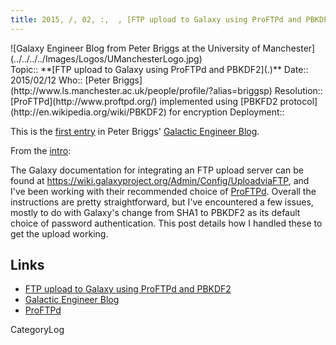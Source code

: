 ```yaml
---
title: 2015, /, 02, :,  , [FTP upload to Galaxy using ProFTPd and PBKDF2](http://galacticengineer.blogspot.co.uk/2015/02/ftp-upload-to-galaxy-using-proftpd-and.html)
---
```

<div class='center'>![Galaxy Engineer Blog from Peter Briggs at the University of Manchester](../../../../Images/Logos/UManchesterLogo.jpg)</div>





<div class='logbox'>
 Topic:: **[FTP upload to Galaxy using ProFTPd and PBKDF2](.)**
 Date:: 2015/02/12
 Who:: [Peter Briggs](http://www.ls.manchester.ac.uk/people/profile/?alias=briggsp)
 Resolution:: [ProFTPd](http://www.proftpd.org/) implemented using [PBKFD2 protocol](http://en.wikipedia.org/wiki/PBKDF2) for encryption
 Deployment:: 
</div>

This is the [first entry](http://galacticengineer.blogspot.co.uk/2015/02/ftp-upload-to-galaxy-using-proftpd-and.html) in Peter Briggs' [Galactic Engineer Blog](http://galacticengineer.blogspot.co.uk/).

From the [intro](http://galacticengineer.blogspot.co.uk/2015/02/ftp-upload-to-galaxy-using-proftpd-and.html):

 The Galaxy documentation for integrating an FTP upload server can be found at https://wiki.galaxyproject.org/Admin/Config/UploadviaFTP, and I've been working with their recommended choice of [ProFTPd](http://www.proftpd.org/). Overall the instructions are pretty straightforward, but I've encountered a few issues, mostly to do with Galaxy's change from SHA1 to PBKDF2 as its default choice of password authentication. This post details how I handled these to get the upload working.

## Links

* [FTP upload to Galaxy using ProFTPd and PBKDF2](http://galacticengineer.blogspot.co.uk/2015/02/ftp-upload-to-galaxy-using-proftpd-and.html)
* [Galactic Engineer Blog](http://galacticengineer.blogspot.co.uk/)
* [ProFTPd](http://www.proftpd.org/)

CategoryLog
